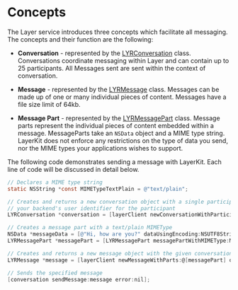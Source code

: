 # Concepts
The Layer service introduces three concepts which facilitate all messaging. The concepts and their function are the following:

* **Conversation** - represented by the [LYRConversation](/docs/api/ios#lyrconversation) class. Conversations coordinate messaging within Layer and can contain up to 25 participants. All Messages sent are sent within the context of conversation.

* **Message** - represented by the [LYRMessage](/docs/api/ios#lyrmessage) class. Messages can be made up of one or many individual pieces of content. Messages have a file size limit of 64kb.

* **Message Part** - represented by the [LYRMessagePart](/docs/api/ios#lyrmessagepart) class. Message parts represent the individual pieces of content embedded within a message. MessageParts take an `NSData` object and a MIME type string. LayerKit does not enforce any restrictions on the type of data you send, nor the MIME types your applications wishes to support.

The following code demonstrates sending a message with LayerKit. Each line of code will be discussed in detail below.

```objectivec
// Declares a MIME type string
static NSString *const MIMETypeTextPlain = @"text/plain";

// Creates and returns a new conversation object with a single participant represented by
// your backend's user identifier for the participant
LYRConversation *conversation = [layerClient newConversationWithParticipants:[NSSet setWithArray:@[@"USER-IDENTIFIER"]] options:nil error:nil];

// Creates a message part with a text/plain MIMEType
NSData *messageData = [@"Hi, how are you?" dataUsingEncoding:NSUTF8StringEncoding];
LYRMessagePart *messagePart = [LYRMessagePart messagePartWithMIMEType:MIMETypeTextPlain data:messageData];

// Creates and returns a new message object with the given conversation and array of message parts
LYRMessage *message = [layerClient newMessageWithParts:@[messagePart] options:nil error:nil];

// Sends the specified message
[conversation sendMessage:message error:nil];
```
